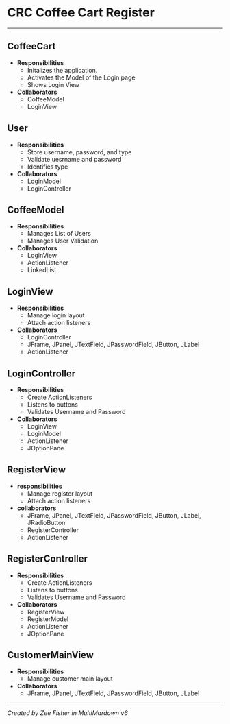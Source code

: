 # CRC Coffee Cart Register
--- 


## CoffeeCart
 - **Responsibilities**
    - Initalizes the application.
    - Activates the Model of the Login page
    - Shows Login View
 - **Collaborators**
    - CoffeeModel
    - LoginView

## User
 - **Responsibilities**
    - Store username, password, and type 
    - Validate uesrname and password
    - Identifies type
 - **Collaborators**
    - LoginModel
    - LoginController

## CoffeeModel
 - **Responsibilities**
    - Manages List of Users
    - Manages User Validation
 - **Collaborators**
    - LoginView
    - ActionListener
    - LinkedList

## LoginView
 - **Responsibilities**
    - Manage login layout
    - Attach action listeners
 - **Collaborators**
    - LoginController
    - JFrame, JPanel, JTextField, JPasswordField, JButton, JLabel
    - ActionListener

## LoginController
 - **Responsibilities**
    - Create ActionListeners
    - Listens to buttons
    - Validates Username and Password
 - **Collaborators**
    - LoginView
    - LoginModel
    - ActionListener
    - JOptionPane

## RegisterView
 - **responsibilities**
    - Manage register layout
    - Attach action listeners
 - **collaborators**
    - JFrame, JPanel, JTextField, JPasswordField, JButton, JLabel, JRadioButton
    - RegisterController
    - ActionListener

## RegisterController
 - **Responsibilities**
    - Create ActionListeners
    - Listens to buttons
    - Validates Username and Password
 - **Collaborators**
    - RegisterView
    - RegisterModel
    - ActionListener
    - JOptionPane


## CustomerMainView
 - **Responsibilities**
    - Manage customer main layout
 - **Collaborators**
    - JFrame, JPanel, JTextField, JPasswordField, JButton, JLabel

---

*Created by Zee Fisher in MultiMardown v6*
